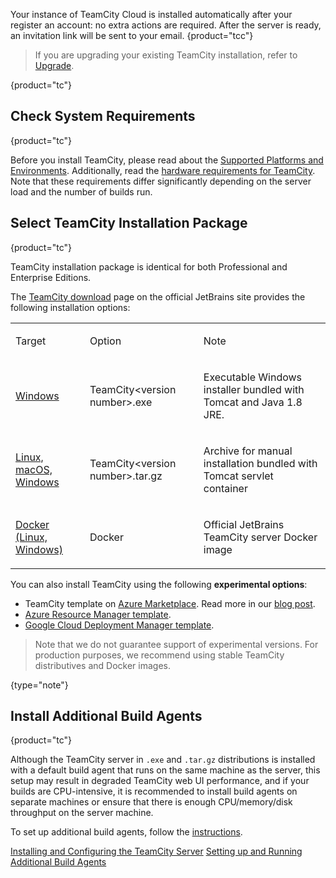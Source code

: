 [//]: # (title: Installation)
[//]: # (auxiliary-id: Installation)

Your instance of TeamCity Cloud is installed automatically after your register an account: no extra actions are required. After the server is ready, an invitation link will be sent to your email.
{product="tcc"}

>If you are upgrading your existing TeamCity installation, refer to [Upgrade](upgrade.md).
> 
{product="tc"}

## Check System Requirements
{product="tc"}

Before you install TeamCity, please read about the [Supported Platforms and Environments](supported-platforms-and-environments.md). Additionally, read the [hardware requirements for TeamCity](system-requirements.md). Note that these requirements differ significantly depending on the server load and the number of builds run.

## Select TeamCity Installation Package
{product="tc"}

TeamCity installation package is identical for both Professional and Enterprise Editions.

The [TeamCity download](http://www.jetbrains.com/teamcity/download/) page on the official JetBrains site provides the following installation options:

<table><tr>

<td>

Target

</td>

<td>

Option

</td>

<td>

Note

</td></tr><tr>

<td>

[Windows](installing-and-configuring-the-teamcity-server.md#Installing+TeamCity+via+Windows+installation+package)

</td>

<td>

TeamCity&lt;version number&gt;.exe

</td>

<td>

Executable Windows installer bundled with Tomcat and Java 1.8 JRE.

</td></tr><tr>

<td>

[Linux, macOS, Windows](installing-and-configuring-the-teamcity-server.md#Installing+TeamCity+bundled+with+Tomcat+servlet+container+%28Linux%2C+macOS%2C+Windows%29)

</td>

<td>

TeamCity&lt;version number&gt;.tar.gz

</td>

<td>

Archive for manual installation bundled with Tomcat servlet container

</td></tr><tr>

<td>

[Docker (Linux, Windows)](https://hub.docker.com/r/jetbrains/teamcity-server/)

</td>

<td>

Docker

</td>

<td>

Official JetBrains TeamCity server Docker image

</td></tr>

</table>

You can also install TeamCity using the following __experimental options__:
* TeamCity template on [Azure Marketplace](https://azuremarketplace.microsoft.com/en-en/marketplace/apps/jetbrains.teamcity?tab=Overview). Read more in our [blog post](https://blog.jetbrains.com/teamcity/2018/09/teamcity-on-azure-marketplace/).
* [Azure Resource Manager template](https://github.com/JetBrains/teamcity-azure-template).
* [Google Cloud Deployment Manager template](https://github.com/JetBrains/teamcity-google-template).

>Note that we do not guarantee support of experimental versions. For production purposes, we recommend using stable TeamCity distributives and Docker images.
>
{type="note"}

## Install Additional Build Agents
{product="tc"}

Although the TeamCity server in `.exe` and `.tar.gz` distributions is installed with a default build agent that runs on the same machine as the server, this setup may result in degraded TeamCity web UI performance, and if your builds are CPU-intensive, it is recommended to install build agents on separate machines or ensure that there is enough CPU/memory/disk throughput on the server machine.

To set up additional build agents, follow the [instructions](setting-up-and-running-additional-build-agents.md).

<seealso product="tc">
        <category ref="installation">
            <a href="installing-and-configuring-the-teamcity-server.md">Installing and Configuring the TeamCity Server</a>
            <a href="setting-up-and-running-additional-build-agents.md">Setting up and Running Additional Build Agents</a>
        </category>
</seealso>